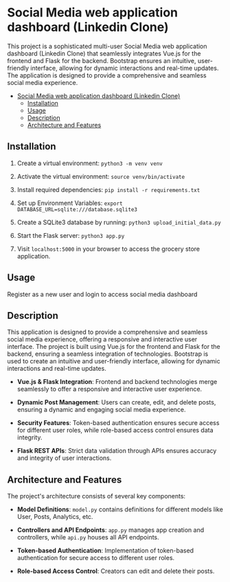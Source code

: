 # Social Media web application dashboard (Linkedin Clone)

This project is a sophisticated multi-user Social Media web application dashboard (Linkedin Clone) that seamlessly integrates Vue.js for the frontend and Flask for the backend. Bootstrap ensures an intuitive, user-friendly interface, allowing for dynamic interactions and real-time updates. The application is designed to provide a comprehensive and seamless social media experience.

<!-- Browse to the [Satya Grocery Store Web Application](http://satya-grocery-store.ap-south-1.elasticbeanstalk.com/) to view the deployed application. -->

- [Social Media web application dashboard (Linkedin Clone)](#social-media-web-application-dashboard-linkedin-clone)
  - [Installation](#installation)
  - [Usage](#usage)
  <!-- - [Screenshots](#screenshots) -->
  - [Description](#description)
  - [Architecture and Features](#architecture-and-features)

## Installation

1. Create a virtual environment:
`python3 -m venv venv`

2. Activate the virtual environment:
`source venv/bin/activate`

3. Install required dependencies:
`pip install -r requirements.txt`

4. Set up Environment Variables:
`export DATABASE_URL=sqlite:///database.sqlite3`

5. Create a SQLite3 database by running:
`python3 upload_initial_data.py`

6. Start the Flask server:
`python3 app.py`

7. Visit `localhost:5000` in your browser to access the grocery store application.

## Usage
Register as a new user and login to access social media dashboard


<!-- ## Screenshots

- **Admin Home Page**:
![Admin Home Page](static/Screenshots/admin.png)

- **Manager Home Page**:
![Manager Home Page](static/Screenshots/manager.png)

- **Customer Home Page**:
![Customer Home Page](static/Screenshots/customer1.png)
![Customer Home Page](static/Screenshots/customer2.png) -->







## Description

This application is designed to provide a comprehensive and seamless social media experience, offering a responsive and interactive user interface. The project is built using Vue.js for the frontend and Flask for the backend, ensuring a seamless integration of technologies. Bootstrap is used to create an intuitive and user-friendly interface, allowing for dynamic interactions and real-time updates.

- **Vue.js & Flask Integration**: Frontend and backend technologies merge seamlessly to offer a responsive and interactive user experience.

- **Dynamic Post Management**: Users can create, edit, and delete posts, ensuring a dynamic and engaging social media experience.

- **Security Features**: Token-based authentication ensures secure access for different user roles, while role-based access control ensures data integrity.

- **Flask REST APIs**: Strict data validation through APIs ensures accuracy and integrity of user interactions.


## Architecture and Features

The project's architecture consists of several key components:

- **Model Definitions**: `model.py` contains definitions for different models like User, Posts, Analytics, etc.

- **Controllers and API Endpoints**: `app.py` manages app creation and controllers, while `api.py` houses all API endpoints.

- **Token-based Authentication**: Implementation of token-based authentication for secure access to different user roles.

- **Role-based Access Control**: Creators can edit and delete their posts.


